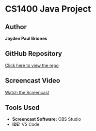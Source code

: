 # CS1400 Java Project

## Author  
**Jayden Paul Briones**

## GitHub Repository  
[Click here to view the repo](https://github.com/Jaypb101/CS2400.git)

## Screencast Video  
[Watch the Screencast](https://youtu.be/PAO0C-y50_U)

## Tools Used  
- **Screencast Software:** OBS Studio 
- **IDE:** VS Code
